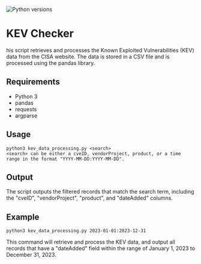 ![Python versions](https://img.shields.io/pypi/pyversions/danger-python)

# KEV Checker
his script retrieves and processes the Known Exploited Vulnerabilities (KEV) data from the CISA website. The data is stored in a CSV file and is processed using the pandas library.

## Requirements
- Python 3
- pandas
- requests
- argparse

## Usage
```
python3 kev_data_processing.py <search>
<search> can be either a cveID, vendorProject, product, or a time range in the format "YYYY-MM-DD:YYYY-MM-DD".
```     

## Output
The script outputs the filtered records that match the search term, including the "cveID", "vendorProject", "product", and "dateAdded" columns.

## Example
```
python3 kev_data_processing.py 2023-01-01:2023-12-31
```

This command will retrieve and process the KEV data, and output all records that have a "dateAdded" field within the range of January 1, 2023 to December 31, 2023.
